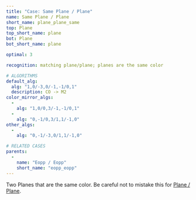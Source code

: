 ```yaml
---
title: "Case: Same Plane / Plane"
name: Same Plane / Plane
short_name: plane_plane_same
top: Plane
top_short_name: plane
bot: Plane
bot_short_name: plane

optimal: 3

recognition: matching plane/plane; planes are the same color

# ALGORITHMS
default_alg:
  alg: "1,0/-3,0/-1,-1/0,1"
  description: CO -> M2
color_mirror_algs:
  -
    alg: "1,0/0,3/-1,-1/0,1"
  -
    alg: "0,-1/0,3/1,1/-1,0"
other_algs:
  -
    alg: "0,-1/-3,0/1,1/-1,0"

# RELATED CASES
parents:
  -
    name: "Eopp / Eopp"
    short_name: "eopp_eopp"
---
```


Two Planes that are the same color.  Be careful not to mistake this for [Plane / Plane](plane_plane).

